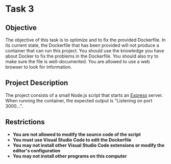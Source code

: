 
# Task 3

## Objective

The objective of this task is to optimize and to fix the provided Dockerfile. In its current state, the Dockerfile that has been provided will not produce a container that can run this project. You should use the knowledge you have about Docker to fix the problems in the Dockerfile. You should also try to make sure the file is well-documented. You are allowed to use a web browser to look for information.

## Project Description

The project consists of a small Node.js script that starts an [Express](http://expressjs.com/) server. When running the container, the expected output is "Listening on port 3000...".

## Restrictions

- **You are not allowed to modify the source code of the script**
- **You must use Visual Studio Code to edit the Dockerfile**
- **You may not install other Visual Studio Code extensions or modify the editor's configuration**
- **You may not install other programs on this computer**
